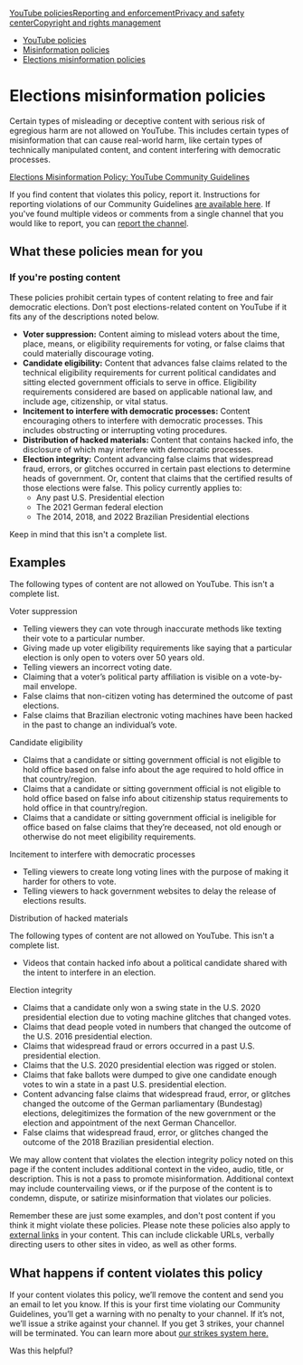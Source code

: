 [YouTube policies](/youtube/topic/2803176?hl=en&ref_topic=6151248,3230811,3256124,)[Reporting and enforcement](/youtube/topic/2803138?hl=en&ref_topic=6151248,3230811,3256124,)[Privacy and safety center](/youtube/topic/2803240?hl=en&ref_topic=6151248,3230811,3256124,)[Copyright and rights management](/youtube/topic/2676339?hl=en&ref_topic=6151248,3230811,3256124,)
    

*   [YouTube policies](/youtube/topic/2803176?hl=en&ref_topic=6151248)
*   [Misinformation policies](/youtube/topic/10833358?hl=en&ref_topic=2803176)
*   [Elections misinformation policies](/youtube/answer/10835034)

Elections misinformation policies
=================================

Certain types of misleading or deceptive content with serious risk of egregious harm are not allowed on YouTube. This includes certain types of misinformation that can cause real-world harm, like certain types of technically manipulated content, and content interfering with democratic processes.

[Elections Misinformation Policy: YouTube Community Guidelines](//www.youtube.com/watch?v=YpR7CR8D8LE)

If you find content that violates this policy, report it. Instructions for reporting violations of our Community Guidelines [are available here](/youtube/answer/2802027). If you've found multiple videos or comments from a single channel that you would like to report, you can [report the channel](/youtube/answer/2802027#report_channel).

What these policies mean for you
--------------------------------

### **If you're posting content**

These policies prohibit certain types of content relating to free and fair democratic elections. Don’t post elections-related content on YouTube if it fits any of the descriptions noted below.

*   **Voter suppression:** Content aiming to mislead voters about the time, place, means, or eligibility requirements for voting, or false claims that could materially discourage voting.
*   **Candidate eligibility:** Content that advances false claims related to the technical eligibility requirements for current political candidates and sitting elected government officials to serve in office. Eligibility requirements considered are based on applicable national law, and include age, citizenship, or vital status.
*   **Incitement to interfere with democratic processes:** Content encouraging others to interfere with democratic processes. This includes obstructing or interrupting voting procedures.
*   **Distribution of hacked materials:** Content that contains hacked info, the disclosure of which may interfere with democratic processes.
*   **Election integrity:** Content advancing false claims that widespread fraud, errors, or glitches occurred in certain past elections to determine heads of government. Or, content that claims that the certified results of those elections were false. This policy currently applies to:
    *   Any past U.S. Presidential election
    *   The 2021 German federal election
    *   The 2014, 2018, and 2022 Brazilian Presidential elections

Keep in mind that this isn't a complete list.

Examples
--------

The following types of content are not allowed on YouTube. This isn't a complete list.

Voter suppression

*   Telling viewers they can vote through inaccurate methods like texting their vote to a particular number.
*   Giving made up voter eligibility requirements like saying that a particular election is only open to voters over 50 years old.
*   Telling viewers an incorrect voting date.
*   Claiming that a voter’s political party affiliation is visible on a vote-by-mail envelope.
*   False claims that non-citizen voting has determined the outcome of past elections.
*   False claims that Brazilian electronic voting machines have been hacked in the past to change an individual’s vote.

Candidate eligibility

*   Claims that a candidate or sitting government official is not eligible to hold office based on false info about the age required to hold office in that country/region.
*   Claims that a candidate or sitting government official is not eligible to hold office based on false info about citizenship status requirements to hold office in that country/region.
*   Claims that a candidate or sitting government official is ineligible for office based on false claims that they’re deceased, not old enough or otherwise do not meet eligibility requirements.

Incitement to interfere with democratic processes

*   Telling viewers to create long voting lines with the purpose of making it harder for others to vote.
*   Telling viewers to hack government websites to delay the release of elections results.

Distribution of hacked materials

The following types of content are not allowed on YouTube. This isn't a complete list.

*   Videos that contain hacked info about a political candidate shared with the intent to interfere in an election.

Election integrity

*   Claims that a candidate only won a swing state in the U.S. 2020 presidential election due to voting machine glitches that changed votes.
*   Claims that dead people voted in numbers that changed the outcome of the U.S. 2016 presidential election.
*   Claims that widespread fraud or errors occurred in a past U.S. presidential election.
*   Claims that the U.S. 2020 presidential election was rigged or stolen.
*   Claims that fake ballots were dumped to give one candidate enough votes to win a state in a past U.S. presidential election.
*   Content advancing false claims that widespread fraud, error, or glitches changed the outcome of the German parliamentary (Bundestag) elections, delegitimizes the formation of the new government or the election and appointment of the next German Chancellor.
*   False claims that widespread fraud, error, or glitches changed the outcome of the 2018 Brazilian presidential election.

We may allow content that violates the election integrity policy noted on this page if the content includes additional context in the video, audio, title, or description. This is not a pass to promote misinformation. Additional context may include countervailing views, or if the purpose of the content is to condemn, dispute, or satirize misinformation that violates our policies.

Remember these are just some examples, and don't post content if you think it might violate these policies. Please note these policies also apply to [external links](/youtube/answer/9054257) in your content. This can include clickable URLs, verbally directing users to other sites in video, as well as other forms.

What happens if content violates this policy
--------------------------------------------

If your content violates this policy, we’ll remove the content and send you an email to let you know. If this is your first time violating our Community Guidelines, you’ll get a warning with no penalty to your channel. If it’s not, we’ll issue a strike against your channel. If you get 3 strikes, your channel will be terminated. You can learn more about [our strikes system here](/youtube/answer/2802032)[.](/youtube/answer/2802032)

Was this helpful?